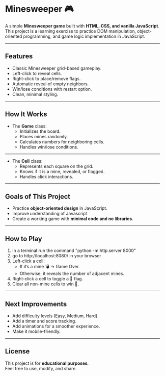 # Minesweeper 🎮

A simple **Minesweeper game** built with **HTML, CSS, and vanilla JavaScript**.  
This project is a learning exercise to practice DOM manipulation, object-oriented programming, and game logic implementation in JavaScript.  

---

## Features
- Classic Minesweeper grid-based gameplay.
- Left-click to reveal cells.
- Right-click to place/remove flags.
- Automatic reveal of empty neighbors.
- Win/lose conditions with restart option.
- Clean, minimal styling.

---

## How It Works
- The **Game** class:
  - Initializes the board.
  - Places mines randomly.
  - Calculates numbers for neighboring cells.
  - Handles win/lose conditions.

---

- The **Cell** class:
  - Represents each square on the grid.
  - Knows if it is a mine, revealed, or flagged.
  - Handles click interactions.

---

## Goals of This Project
- Practice **object-oriented design** in JavaScript.
- Improve understanding of Javascript
- Create a working game with **minimal code and no libraries**.

---

## How to Play
1. in a terminal run the command "python -m http.server 8000"
2. go to http://localhost:8080/ in your browser
3. Left-click a cell:
   - If it’s a mine 💣 → Game Over.
   - Otherwise, it reveals the number of adjacent mines.
4. Right-click a cell to toggle a 🚩 flag.
5. Clear all non-mine cells to win 🎉.

---

## Next Improvements
- Add difficulty levels (Easy, Medium, Hard).
- Add a timer and score tracking.
- Add animations for a smoother experience.
- Make it mobile-friendly.

---

## License
This project is for **educational purposes**.  
Feel free to use, modify, and share.
